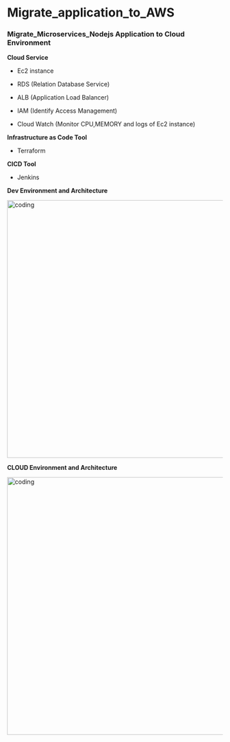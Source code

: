 # Migrate_application_to_AWS



### Migrate_Microservices_Nodejs Application to Cloud Environment


**Cloud Service**

- Ec2 instance
  
- RDS (Relation Database Service)
  
- ALB (Application Load Balancer)
  
- IAM (Identify Access Management)
  
- Cloud Watch (Monitor CPU,MEMORY and logs of Ec2 instance)

**Infrastructure as Code Tool**

- Terraform

**CICD Tool**

- Jenkins

**Dev Environment and Architecture** 

<img align = "center" alt = "coding" width = "600" src = "https://blogger.googleusercontent.com/img/b/R29vZ2xl/AVvXsEhaR-oiDHczwaEb3YbmvccT4dH6y5hXAI2BAOC9oxINdTWBosSZ9HiSmrQ3E4H_ZWNiIVnRvIokqCxvTzkcelz0JJGmO_IjUiX8TBQc8kSPR58YXqIgRiwHNS7LldQjfyomINi__qZLCxBgJoj_3WdLax5wVM6SuMlRW5igKt59Idza3p0haJ1mpiGMFyOa/s1257/microservice_structure.png"> 




**CLOUD Environment and Architecture**

<img align = "center" alt = "coding" width = "600" src = "https://blogger.googleusercontent.com/img/a/AVvXsEh9Y0_h4sA04pWBLDeAELQC8KmHL9jEfocWBK39l6o6y566lHxKxqr5-uLFbrAUleucpME9EciIhKKzYZxSXiusXDc_r2x70i-GJ25ePFY2qKevG0eG8XswZR2clTbIoIRbUJL8HIkhsYZ1UN1sV6xMS6VHn8FnK_iBPHYdl-JK3FFvCyW1OSurAfEpiU_k">




